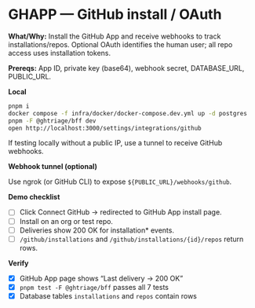 # GHAPP — GitHub install / OAuth

**What/Why:** Install the GitHub App and receive webhooks to track installations/repos. Optional OAuth identifies the human user; all repo access uses installation tokens.

**Prereqs:** App ID, private key (base64), webhook secret, DATABASE_URL, PUBLIC_URL.

**Local**

```bash
pnpm i
docker compose -f infra/docker/docker-compose.dev.yml up -d postgres
pnpm -F @ghtriage/bff dev
open http://localhost:3000/settings/integrations/github
```

If testing locally without a public IP, use a tunnel to receive GitHub webhooks.

**Webhook tunnel (optional)**

Use ngrok (or GitHub CLI) to expose `${PUBLIC_URL}/webhooks/github`.

**Demo checklist**

- [ ] Click Connect GitHub → redirected to GitHub App install page.
- [ ] Install on an org or test repo.
- [ ] Deliveries show 200 OK for installation* events.
- [ ] `/github/installations` and `/github/installations/{id}/repos` return rows.

**Verify**

- [x] GitHub App page shows “Last delivery → 200 OK”
- [x] `pnpm test -F @ghtriage/bff` passes all 7 tests
- [x] Database tables `installations` and `repos` contain rows
